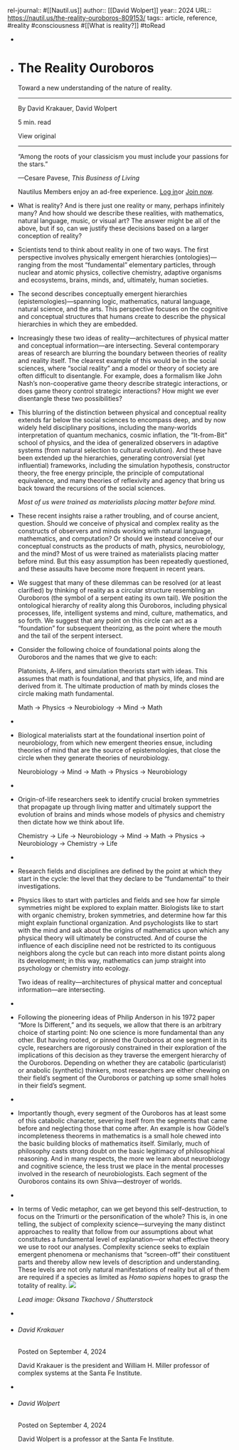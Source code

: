 rel-journal:: #[[Nautil.us]]
author:: [[David Wolpert]]
year:: 2024
URL:: https://nautil.us/the-reality-ouroboros-809153/
tags:: article, reference, #reality #consciousness #[[What is reality?]] #toRead


-
- # The Reality Ouroboros

  Toward a new understanding of the nature of reality.

  ---

  By David Krakauer, David Wolpert

  5 min. read

  View original

  ---

  “Among the roots of your classicism you must include your passions for the stars.”

  —Cesare Pavese, *This Business of Living*

  Nautilus Members enjoy an ad-free experience. [Log in](https://nautil.us/concierge-login)or [Join now](https://nautil.us/join).
- What is reality? And is there just one reality or many, perhaps infinitely many? And how should we describe these realities, with mathematics, natural language, music, or visual art? The answer might be all of the above, but if so, can we justify these decisions based on a larger conception of reality?
- Scientists tend to think about reality in one of two ways. The first perspective involves physically emergent hierarchies (ontologies)—ranging from the most “fundamental” elementary particles, through nuclear and atomic physics, collective chemistry, adaptive organisms and ecosystems, brains, minds, and, ultimately, human societies.
- The second describes conceptually emergent hierarchies (epistemologies)—spanning logic, mathematics, natural language, natural science, and the arts. This perspective focuses on the cognitive and conceptual structures that humans create to describe the physical hierarchies in which they are embedded.
- Increasingly these two ideas of reality—architectures of physical matter and conceptual information—are intersecting. Several contemporary areas of research are blurring the boundary between theories of reality and reality itself. The clearest example of this would be in the social sciences, where “social reality” and a model or theory of society are often difficult to disentangle. For example, does a formalism like John Nash’s non-cooperative game theory describe strategic interactions, or does game theory control strategic interactions? How might we ever disentangle these two possibilities?
- This blurring of the distinction between physical and conceptual reality extends far below the social sciences to encompass deep, and by now widely held disciplinary positions, including the many-worlds interpretation of quantum mechanics, cosmic inflation, the “It-from-Bit” school of physics, and the idea of generalized observers in adaptive systems (from natural selection to cultural evolution). And these have been extended up the hierarchies, generating controversial (yet influential) frameworks, including the simulation hypothesis, constructor theory, the free energy principle, the principle of computational equivalence, and many theories of reflexivity and agency that bring us back toward the recursions of the social sciences. 

  >

  *Most of us were trained as materialists placing matter before mind.*
- These recent insights raise a rather troubling, and of course ancient, question. Should we conceive of physical and complex reality as the constructs of observers and minds working with natural language, mathematics, and computation? Or should we instead conceive of our conceptual constructs as the products of math, physics, neurobiology, and the mind? Most of us were trained as materialists placing matter before mind. But this easy assumption has been repeatedly questioned, and these assaults have become more frequent in recent years.
- We suggest that many of these dilemmas can be resolved (or at least clarified) by thinking of reality as a circular structure resembling an Ouroboros (the symbol of a serpent eating its own tail). We position the ontological hierarchy of reality along this Ouroboros, including physical processes, life, intelligent systems and mind, culture, mathematics, and so forth. We suggest that any point on this circle can act as a “foundation” for subsequent theorizing, as the point where the mouth and the tail of the serpent intersect.
- Consider the following choice of foundational points along the Ouroboros and the names that we give to each:

  Platonists, A-lifers, and simulation theorists start with ideas. This assumes that math is foundational, and that physics, life, and mind are derived from it. The ultimate production of math by minds closes the circle making math fundamental.

  Math → Physics → Neurobiology → Mind → Math
-
- Biological materialists start at the foundational insertion point of neurobiology, from which new emergent theories ensue, including theories of mind that are the source of epistemologies, that close the circle when they generate theories of neurobiology. 

  Neurobiology → Mind → Math → Physics → Neurobiology
-
- Origin-of-life researchers seek to identify crucial broken symmetries that propagate up through living matter and ultimately support the evolution of brains and minds whose models of physics and chemistry then dictate how we think about life. 

  Chemistry → Life → Neurobiology → Mind → Math → Physics → Neurobiology → Chemistry → Life
-
- Research fields and disciplines are defined by the point at which they start in the cycle: the level that they declare to be “fundamental” to their investigations.
- Physics likes to start with particles and fields and see how far simple symmetries might be explored to explain matter. Biologists like to start with organic chemistry, broken symmetries, and determine how far this might explain functional organization. And psychologists like to start with the mind and ask about the origins of mathematics upon which any physical theory will ultimately be constructed. And of course the influence of each discipline need not be restricted to its contiguous neighbors along the cycle but can reach into more distant points along its development; in this way, mathematics can jump straight into psychology or chemistry into ecology. 

  >

  Two ideas of reality—architectures of physical matter and conceptual information—are intersecting.
-
- Following the pioneering ideas of Philip Anderson in his 1972 paper “More Is Different,” and its sequels, we allow that there is an arbitrary choice of starting point: No one science is more fundamental than any other. But having rooted, or pinned the Ouroboros at one segment in its cycle, researchers are rigorously constrained in their exploration of the implications of this decision as they traverse the emergent hierarchy of the Ouroboros. Depending on whether they are catabolic (particularist) or anabolic (synthetic) thinkers, most researchers are either chewing on their field’s segment of the Ouroboros or patching up some small holes in their field’s segment.
-
- Importantly though, every segment of the Ouroboros has at least some of this catabolic character, severing itself from the segments that came before and neglecting those that come after. An example is how Gödel’s incompleteness theorems in mathematics is a small hole chewed into the basic building blocks of mathematics itself. Similarly, much of philosophy casts strong doubt on the basic legitimacy of philosophical reasoning. And in many respects, the more we learn about neurobiology and cognitive science, the less trust we place in the mental processes involved in the research of neurobiologists. Each segment of the Ouroboros contains its own Shiva—destroyer of worlds.
-
- In terms of Vedic metaphor, can we get beyond this self-destruction, to focus on the Trimurti or the personification of the whole? This is, in one telling, the subject of complexity science—surveying the many distinct approaches to reality that follow from our assumptions about what constitutes a fundamental level of explanation—or what effective theory we use to root our analyses. Complexity science seeks to explain emergent phenomena or mechanisms that “screen-off” their constituent parts and thereby allow new levels of description and understanding. These levels are not only natural manifestations of reality but all of them are required if a species as limited as *Homo sapiens* hopes to grasp the totality of reality. ![](https://assets.nautil.us/sites/3/nautilus/nautilus-favicon-14.png?fm=png)

  *Lead image: Oksana Tkachova / Shutterstock*
-
- ######  David Krakauer

  Posted on September 4, 2024

  David Krakauer is the president and William H. Miller professor of complex systems at the Santa Fe Institute.
-
- ######  David Wolpert

  Posted on September 4, 2024

  David Wolpert is a professor at the Santa Fe Institute.
